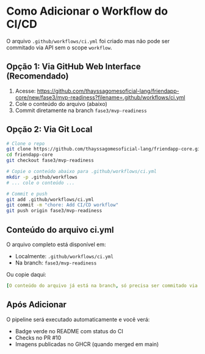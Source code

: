 # Como Adicionar o Workflow do CI/CD

O arquivo `.github/workflows/ci.yml` foi criado mas não pode ser commitado via API sem o scope `workflow`.

## Opção 1: Via GitHub Web Interface (Recomendado)

1. Acesse: https://github.com/thayssagomesoficial-lang/friendapp-core/new/fase3/mvp-readiness?filename=.github/workflows/ci.yml
2. Cole o conteúdo do arquivo (abaixo)
3. Commit diretamente na branch `fase3/mvp-readiness`

## Opção 2: Via Git Local

```bash
# Clone o repo
git clone https://github.com/thayssagomesoficial-lang/friendapp-core.git
cd friendapp-core
git checkout fase3/mvp-readiness

# Copie o conteúdo abaixo para .github/workflows/ci.yml
mkdir -p .github/workflows
# ... cole o conteúdo ...

# Commit e push
git add .github/workflows/ci.yml
git commit -m "chore: Add CI/CD workflow"
git push origin fase3/mvp-readiness
```

## Conteúdo do arquivo ci.yml

O arquivo completo está disponível em:
- Localmente: `.github/workflows/ci.yml`
- Na branch: `fase3/mvp-readiness`

Ou copie daqui:

```yaml
[O conteúdo do arquivo já está na branch, só precisa ser commitado via interface web ou git local com credenciais adequadas]
```

## Após Adicionar

O pipeline será executado automaticamente e você verá:
- Badge verde no README com status do CI
- Checks no PR #10
- Imagens publicadas no GHCR (quando merged em main)
